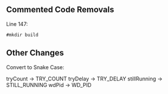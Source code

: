 ## Commented Code Removals

Line 147:
```
#mkdir build
```

## Other Changes

Convert to Snake Case:

tryCount -> TRY_COUNT
tryDelay -> TRY_DELAY
stillRunning -> STILL_RUNNING
wdPid -> WD_PID

